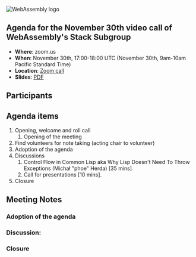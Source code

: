 ![WebAssembly logo](/images/WebAssembly.png)

## Agenda for the November 30th video call of WebAssembly's Stack Subgroup

- **Where**: zoom.us
- **When**: November 30th, 17:00-18:00 UTC (November 30th, 9am-10am Pacific Standard Time)
- **Location**: [Zoom call](https://zoom.us/j/91846860726?pwd=NVVNVmpvRVVFQkZTVzZ1dTFEcXgrdz09)
- **Slides**: [PDF](presentations/2020-11-30-herda-control-flow-in-common-lisp.pdf)

## Participants



## Agenda items

1. Opening, welcome and roll call
    1. Opening of the meeting
1. Find volunteers for note taking (acting chair to volunteer)
1. Adoption of the agenda
1. Discussions
   1. Control Flow in Common Lisp aka Why Lisp Doesn't Need To Throw Exceptions (Michał "phoe" Herda) [35 mins]
   1. Call for presentations [10 mins].
1. Closure

## Meeting Notes

### Adoption of the agenda

### Discussion:


### Closure
